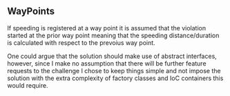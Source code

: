 ## WayPoints

If speeding is registered at a way point it is assumed that the violation started at the prior way point meaning that the speeding distance/duration is calculated with respect to the prevoius way point.

One could argue that the solution should make use of abstract interfaces, however, since I make no assumption that there will be further feature requests to the challenge I chose to keep things simple and not impose the solution with the extra complexity of factory classes and IoC containers this would require. 
